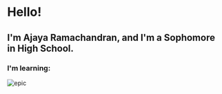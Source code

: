 # Hello!

## I'm Ajaya Ramachandran, and I'm a Sophomore in High School.

### I'm learning:

![epic](https://th.bing.com/th/id/OIP.EDJ9xoErBbZqK2tExVoJfAHaHY?pid=ImgDet&rs=1 "super cool")
